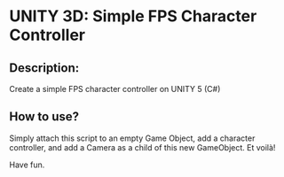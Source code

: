 # UNITY 3D: Simple FPS Character Controller

## Description:

Create a simple FPS character controller on UNITY 5 (C#)

## How to use? 

Simply attach this script to an empty Game Object, add a character controller, and add a Camera as a child of this new GameObject. Et voilà!

Have fun.
